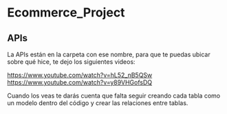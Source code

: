 # Ecommerce_Project

## APIs

La APIs están en la carpeta con ese nombre, para que te puedas ubicar sobre qué hice, te dejo los siguientes videos:

https://www.youtube.com/watch?v=hL52_nB5QSw
https://www.youtube.com/watch?v=y89VHGofsDQ

Cuando los veas te darás cuenta que falta seguir creando cada tabla como un modelo dentro del código y crear las relaciones entre tablas.
